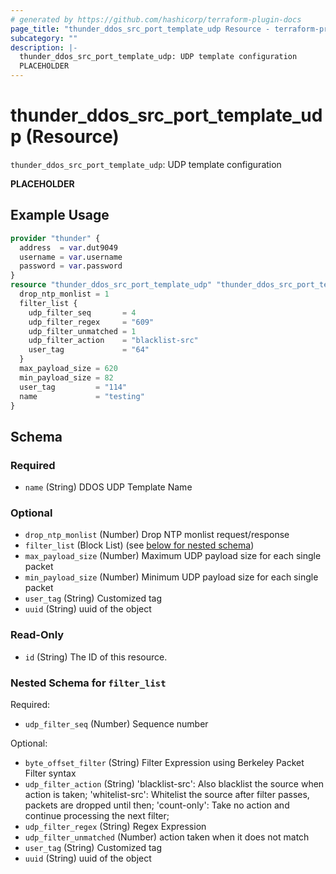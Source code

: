 ```yaml
---
# generated by https://github.com/hashicorp/terraform-plugin-docs
page_title: "thunder_ddos_src_port_template_udp Resource - terraform-provider-thunder"
subcategory: ""
description: |-
  thunder_ddos_src_port_template_udp: UDP template configuration
  PLACEHOLDER
---
```


# thunder_ddos_src_port_template_udp (Resource)

`thunder_ddos_src_port_template_udp`: UDP template configuration

__PLACEHOLDER__

## Example Usage

```terraform
provider "thunder" {
  address  = var.dut9049
  username = var.username
  password = var.password
}
resource "thunder_ddos_src_port_template_udp" "thunder_ddos_src_port_template_udp" {
  drop_ntp_monlist = 1
  filter_list {
    udp_filter_seq       = 4
    udp_filter_regex     = "609"
    udp_filter_unmatched = 1
    udp_filter_action    = "blacklist-src"
    user_tag             = "64"
  }
  max_payload_size = 620
  min_payload_size = 82
  user_tag         = "114"
  name             = "testing"
}
```

<!-- schema generated by tfplugindocs -->
## Schema

### Required

- `name` (String) DDOS UDP Template Name

### Optional

- `drop_ntp_monlist` (Number) Drop NTP monlist request/response
- `filter_list` (Block List) (see [below for nested schema](#nestedblock--filter_list))
- `max_payload_size` (Number) Maximum UDP payload size for each single packet
- `min_payload_size` (Number) Minimum UDP payload size for each single packet
- `user_tag` (String) Customized tag
- `uuid` (String) uuid of the object

### Read-Only

- `id` (String) The ID of this resource.

<a id="nestedblock--filter_list"></a>
### Nested Schema for `filter_list`

Required:

- `udp_filter_seq` (Number) Sequence number

Optional:

- `byte_offset_filter` (String) Filter Expression using Berkeley Packet Filter syntax
- `udp_filter_action` (String) 'blacklist-src': Also blacklist the source when action is taken; 'whitelist-src': Whitelist the source after filter passes, packets are dropped until then; 'count-only': Take no action and continue processing the next filter;
- `udp_filter_regex` (String) Regex Expression
- `udp_filter_unmatched` (Number) action taken when it does not match
- `user_tag` (String) Customized tag
- `uuid` (String) uuid of the object


